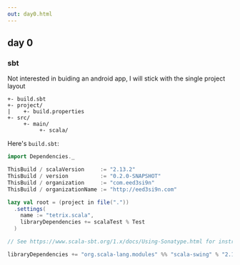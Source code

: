 ```yaml
---
out: day0.html
---
```


day 0
-----

### sbt

Not interested in buiding an android app, I will stick with the single project layout

```
+- build.sbt
+- project/
|    +- build.properties
+- src/
     +- main/
          +- scala/
```

Here's `build.sbt`:

```scala
import Dependencies._

ThisBuild / scalaVersion     := "2.13.2"
ThisBuild / version          := "0.2.0-SNAPSHOT"
ThisBuild / organization     := "com.eed3si9n"
ThisBuild / organizationName := "http://eed3si9n.com"

lazy val root = (project in file("."))
  .settings(
    name := "tetrix.scala",
    libraryDependencies += scalaTest % Test
  )

// See https://www.scala-sbt.org/1.x/docs/Using-Sonatype.html for instructions on how to publish to Sonatype.

libraryDependencies += "org.scala-lang.modules" %% "scala-swing" % "2.1.1"
```
